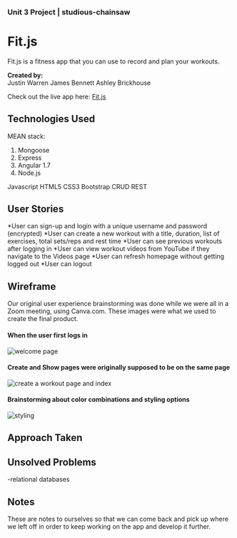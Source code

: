 ### Unit 3 Project | studious-chainsaw

# Fit.js

Fit.js is a fitness app that you can use to record and plan your workouts. 

**Created by:**  
Justin Warren
James Bennett
Ashley Brickhouse

Check out the live app here: [Fit.js](https://fierce-forest-65008.herokuapp.com/)

## Technologies Used
MEAN stack:
1. Mongoose
2. Express
3. Angular 1.7
4. Node.js

Javascript
HTML5
CSS3
Bootstrap
CRUD
REST

## User Stories
*User can sign-up and login with a unique username and password (encrypted)
*User can create a new workout with a title, duration, list of exercises, total sets/reps and rest time
*User can see previous workouts after logging in
*User can view workout videos from YouTube if they navigate to the Videos page
*User can refresh homepage without getting logged out
*User can logout


## Wireframe
Our original user experience brainstorming was done while we were all in a Zoom meeting, using Canva.com. These images were what we used to create the final product. 

#### When the user first logs in
![welcome page](https://imgur.com/uy8DZo1.png "welcome page")

#### Create and Show pages were originally supposed to be on the same page
![create a workout page and index](https://imgur.com/3Ft3QNy.png "index and create")

#### Brainstorming about color combinations and styling options
![styling](https://imgur.com/wJNaQ8g.png "styling")


## Approach Taken


## Unsolved Problems
-relational databases

## Notes 
These are notes to ourselves so that we can come back and pick up where we left off in order to keep working on the app and develop it further.


